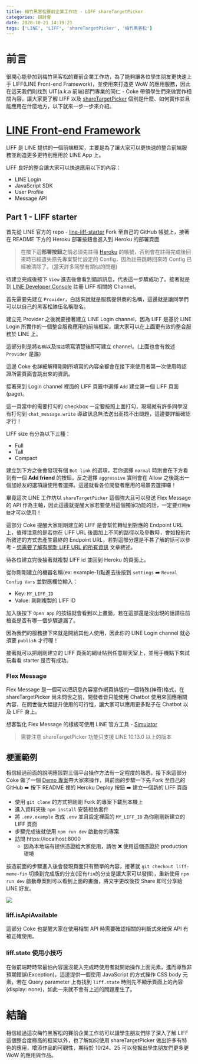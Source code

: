 ```yaml
---
title: 梅竹黑客松賽前企業工作坊 - LIFF shareTargetPicker
categories: 研討會
date: 2020-10-21 14:19:23
tags: ['LINE', 'LIFF', 'shareTargetPicker', '梅竹黑客松']
---
```


<style>
  section.compact {
    font-size: 150%  
  }
  img[alt~="center"] {
    display: block;
    margin: 0 auto;
  }
</style>

# 前言

很開心能參加到梅竹黑客松的賽前企業工作坊，為了能夠讓各位學生朋友更快速上手 LIFF(LINE Front-end Framework)，並使用來打造更 WoW 的應用服務，因此在這天我們則找到 UIT(a.k.a 前端)部門專業的同仁 - Coke 帶領學生們來做實作相關內容，讓大家更了解 LIFF 以及 [shareTargetPicker](https://developers.line.biz/en/reference/liff/#share-target-picker) 個別是什麼、如何實作並且能應用在什麼地方，以下就來一步一步來介紹。

<!-- more -->

# [LINE Front-end Framework](https://developers.line.biz/en/docs/liff/overview/)

<script async class="speakerdeck-embed" data-slide="4" data-id="29f68cae8f9d4a80adde4ebf5a5fca5e" data-ratio="1.77777777777778" src="//speakerdeck.com/assets/embed.js"></script>

LIFF 是 LINE 提供的一個前端框架，主要是為了讓大家可以更快速的整合前端服務並創造更多更特別應用於 LINE App 上。

<script async class="speakerdeck-embed" data-slide="6" data-id="29f68cae8f9d4a80adde4ebf5a5fca5e" data-ratio="1.77777777777778" src="//speakerdeck.com/assets/embed.js"></script>

LIFF 良好的整合讓大家可以快速應用以下的內容：

- LINE Login
- JavaScript SDK
- User Profile
- Message API

## Part 1 - LIFF starter

<script async class="speakerdeck-embed" data-slide="8" data-id="29f68cae8f9d4a80adde4ebf5a5fca5e" data-ratio="1.77777777777778" src="//speakerdeck.com/assets/embed.js"></script>

首先從 LINE 官方的 repo - [line-liff-starter](https://github.com/line/line-liff-starter) Fork 至自己的 GitHub 帳號上，接著在 README 下方的 Heroku 部署按鈕會進入到 Heroku 的部署頁面

> 在按下這**部署按鈕**之前必須先註冊 [Heroku](https://www.heroku.com/) 的帳號，否則會在註冊完成後回來時已經遺失原先專案幫忙設定的 Config，因為註冊跳轉回來時 Config 已經被清除了。(當天許多同學有類似的問題)

<script async class="speakerdeck-embed" data-slide="12" data-id="29f68cae8f9d4a80adde4ebf5a5fca5e" data-ratio="1.77777777777778" src="//speakerdeck.com/assets/embed.js"></script>

待建立完成後按下 `View` 進去後會看到錯誤訊息，代表這一步驟成功了。接著就是到 [LINE Developer Console](https://developers.line.biz/console) 註冊 LIFF 相關的 Channel。

<script async class="speakerdeck-embed" data-slide="15" data-id="29f68cae8f9d4a80adde4ebf5a5fca5e" data-ratio="1.77777777777778" src="//speakerdeck.com/assets/embed.js"></script>

首先需要先建立 `Provider`，白話來說就是服務提供商的名稱，這邊就是讓同學們可以以自己的黑客松隊伍名稱取名。

<script async class="speakerdeck-embed" data-slide="17" data-id="29f68cae8f9d4a80adde4ebf5a5fca5e" data-ratio="1.77777777777778" src="//speakerdeck.com/assets/embed.js"></script>

建立完 Provider 之後就要接著建立 LINE Login channel，因為 LIFF 是基於 LINE Login 所實作的一個整合服務應用的前端框架，讓大家可以在上面更有效的整合服務於 LINE 上。

這部分則是將`名稱`以及`描述`填寫清楚後即可建立 channel。(上面也會有敘述 `Provider` 是誰)

<script async class="speakerdeck-embed" data-slide="18" data-id="29f68cae8f9d4a80adde4ebf5a5fca5e" data-ratio="1.77777777777778" src="//speakerdeck.com/assets/embed.js"></script>

這邊 Coke 也詳細解釋剛剛所填寫的內容全都會在接下來使用者第一次使用時認證所需頁面會跳出來的資訊。

<script async class="speakerdeck-embed" data-slide="19" data-id="29f68cae8f9d4a80adde4ebf5a5fca5e" data-ratio="1.77777777777778" src="//speakerdeck.com/assets/embed.js"></script>

接著來到 Login channel 裡面的 LIFF 頁籤中選擇 `Add` 建立第一個 LIFF 頁面(page)。

<script async class="speakerdeck-embed" data-slide="20" data-id="29f68cae8f9d4a80adde4ebf5a5fca5e" data-ratio="1.77777777777778" src="//speakerdeck.com/assets/embed.js"></script>

這一頁當中的需要打勾的 checkbox 一定要按照上面打勾，現場就有許多同學沒有打勾到 `chat_message.write` 導致訊息無法送出而找不出問題，這邊要詳細確認才行！

LIFF size 有分為以下三種：

- Full
- Tall
- Compact

<script async class="speakerdeck-embed" data-slide="23" data-id="29f68cae8f9d4a80adde4ebf5a5fca5e" data-ratio="1.77777777777778" src="//speakerdeck.com/assets/embed.js"></script>

建立到下方之後會發現有個 `Bot link` 的選項，若你選擇 `normal` 時則會在下方看到有一個 **Add friend** 的按鈕，反之選擇 `aggressive` 實則會在 Allow 之後跳出一個加好友的選項讓使用者選擇。這邊就看各位開發者應用的場景去選擇囉！

<script async class="speakerdeck-embed" data-slide="25" data-id="29f68cae8f9d4a80adde4ebf5a5fca5e" data-ratio="1.77777777777778" src="//speakerdeck.com/assets/embed.js"></script>

畢竟這次 LINE 工作坊以 `shareTargetPicker` 這個強大且可以發送 Flex Message 的 API 作為主軸，因此這邊就提醒大家若要使用這個獨家功能的話，一定要`打開按鈕`才可以使用！

<script async class="speakerdeck-embed" data-slide="27" data-id="29f68cae8f9d4a80adde4ebf5a5fca5e" data-ratio="1.77777777777778" src="//speakerdeck.com/assets/embed.js"></script>

這部分 Coke 提醒大家剛剛建立的 LIFF 是會幫忙轉址到對應的 Endpoint URL 上，值得注意的是若你在 LIFF URL 後面加上不同的路徑以及參數時，會如投影片所敘述的方式去產生最終的 Endpoint URL，若對這部分還是不甚了解的話可以參考 - [您需要了解有關新 LIFF URL 的所有資訊](https://engineering.linecorp.com/zh-hant/blog/new-liff-url-infomation/) 文章敘述。

<script async class="speakerdeck-embed" data-slide="28" data-id="29f68cae8f9d4a80adde4ebf5a5fca5e" data-ratio="1.77777777777778" src="//speakerdeck.com/assets/embed.js"></script>

待各位建立完後接著就複製 LIFF id 並回到 Heroku 的頁面上。

<script async class="speakerdeck-embed" data-slide="30" data-id="29f68cae8f9d4a80adde4ebf5a5fca5e" data-ratio="1.77777777777778" src="//speakerdeck.com/assets/embed.js"></script>

從你剛剛建立的機器名稱(ex: example-1)點進去後按到 `settings` ➡️ `Reveal Config Vars` 並對應欄位輸入：

- Key: `MY_LIFF_ID`
- Value: 剛剛複製的 LIFF ID

<script async class="speakerdeck-embed" data-slide="32" data-id="29f68cae8f9d4a80adde4ebf5a5fca5e" data-ratio="1.77777777777778" src="//speakerdeck.com/assets/embed.js"></script>

加入後按下 `Open app` 的按鈕就會看到以上畫面，若在這部還是沒出現的話請往前檢查是否有哪一個步驟遺漏了。

<script async class="speakerdeck-embed" data-slide="35" data-id="29f68cae8f9d4a80adde4ebf5a5fca5e" data-ratio="1.77777777777778" src="//speakerdeck.com/assets/embed.js"></script>

因為我們的服務接下來就是開給其他人使用，因此你的 LINE Login channel 就必須要 `publish` 才行喔！

<script async class="speakerdeck-embed" data-slide="36" data-id="29f68cae8f9d4a80adde4ebf5a5fca5e" data-ratio="1.77777777777778" src="//speakerdeck.com/assets/embed.js"></script>

接著就可以把剛剛建立的 LIFF 頁面的網址貼到任意聊天室上，並用手機點下來試玩看看 starter 是否有成功。

### Flex Message

<script async class="speakerdeck-embed" data-slide="38" data-id="29f68cae8f9d4a80adde4ebf5a5fca5e" data-ratio="1.77777777777778" src="//speakerdeck.com/assets/embed.js"></script>

Flex Message 是一個可以把訊息內容當作網頁排版的一個特殊(神奇)格式，在 shareTargetPicker 尚未問世之前，開發者皆只能使用 Chatbot 使用來回應相關內容，在問世後大幅提升使用的可行性，讓大家可以應用更多點子在 Chatbot 以及 LIFF 身上。

想客製化 Flex Message 的樣板可使用 LINE 官方工具 - [Simulator](https://developers.line.biz/flex-simulator/)

> 需要注意 shareTargetPicker 功能只支援 LINE 10.13.0 以上的版本

## 梗圖範例

相信經過前面的說明應該對三個平台操作方法有一定程度的熟悉，接下來這部分 Coke 做了一個 [Demo 專案](https://github.com/cichien/liff-workshop-demo)帶大家來操作，與前面的步驟一下先 Fork 至自己的 GitHub ➡️ 按下 README 裡的 Heroku Deploy 按鈕 ➡️ 建立一個新的 LIFF 頁面

<script async class="speakerdeck-embed" data-slide="45" data-id="29f68cae8f9d4a80adde4ebf5a5fca5e" data-ratio="1.77777777777778" src="//speakerdeck.com/assets/embed.js"></script>

- 使用 `git clone` 的方式把剛剛 Fork 的專案下載到本機上
- 進入資料夾後 `npm install` 安裝相依套件
- 將 `.env.example` 改成 `.env` 並且設定裡面的 `MY_LIFF_ID` 為你剛剛新建立的 LIFF 頁面
- 步驟完成後就使用 `npm run dev` 啟動你的專案
- 訪問 https://localhost:8000
  - 因為本地端有提供憑證給大家使用，請勿 ❌ 使用這個憑證於 production 環境

<script async class="speakerdeck-embed" data-slide="48" data-id="29f68cae8f9d4a80adde4ebf5a5fca5e" data-ratio="1.77777777777778" src="//speakerdeck.com/assets/embed.js"></script>

按造前面的步驟進入後會發現頁面只有簡單的內容，接著就 `git checkout liff-meme-fin` 切換到完成版的分支(沒有`fin`的分支是讓大家可以發揮)，重新使用 `npm run dev` 啟動專案則可以看到上面的畫面，將文字更改後按 Share 即可分享給 LINE 好友。

![](https://nijialin.com/2020/target-picker-sample.PNG)

### liff.isApiAvailable

<script async class="speakerdeck-embed" data-slide="49" data-id="29f68cae8f9d4a80adde4ebf5a5fca5e" data-ratio="1.77777777777778" src="//speakerdeck.com/assets/embed.js"></script>

這部分 Coke 也提醒大家在使用相關 API 時需要確認相關的判斷式來確保 API 有被正確使用。

### liff.state 使用小技巧

<script async class="speakerdeck-embed" data-slide="54" data-id="29f68cae8f9d4a80adde4ebf5a5fca5e" data-ratio="1.77777777777778" src="//speakerdeck.com/assets/embed.js"></script>

在做前端時時常最怕內容還沒載入完成時使用者就開始操作上面元素，進而導致非預期錯誤(Exception)，這邊提供一個使用 JavaScript 的方式操作 CSS body 元素，若在 Query parameter 上有找到 `liff.state` 時則先不顯示頁面上的內容(display: none)，如此一來就不會有上述的問題產生了。

# 結論

相信經過這次梅竹黑客松的賽前企業工作坊可以讓學生朋友們除了深入了解 LIFF 這個整合度極高的框架以外，也了解如何使用 shareTargetPicker 做出許多有特色的應用，增添作品的可觀性，期待於 10/24、25 可以發掘出學生朋友們更多更 WoW 的應用與作品。
